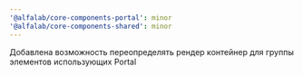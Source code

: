 ```yaml
---
'@alfalab/core-components-portal': minor
'@alfalab/core-components-shared': minor
---
```


Добавлена возможность переопределять рендер контейнер для группы элементов использующих Portal
